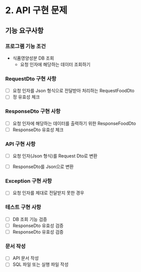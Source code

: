 # 2. API 구현 문제

## 기능 요구사항

### 프로그램 기능 조건

- 식품영양성분 DB 조회
  - 요청 인자에 해당하는 데이터 조회하기

### RequestDto 구현 사항
- [ ] 요청 인자를 Json 형식으로 전달받아 처리하는 RequestFoodDto 
- [ ] 정 유효성 체크

### ResponseDto 구현 사항
- [ ] 요청 인자에 해당하는 데이터를 출력하기 위한 ResponseFoodDto
- [ ] ResponseDto 유효성 체크

### API 구현 사항 
- [ ] 요청 인자(Json 형식)를 Request Dto로 변환
- [ ] ResponseDto를 Json으로 변환 
 

### Exception 구현 사항
- [ ] 요청 인자를 제대로 전달받지 못한 경우

### 테스트 구현 사항
- [ ] DB 조회 기능 검증
- [ ] ResponseDto 유효성 검증
- [ ] ResponseDto 유효성 검증

### 문서 작성
- [ ] API 문서 작성
- [ ] SQL 파일 또는 실행 파일 작성